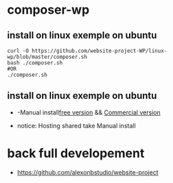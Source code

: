 # composer-wp

## install on linux exemple on ubuntu

	curl -O https://github.com/website-project-WP/linux-wp/blob/master/composer.sh
	bash ./composer.sh
	#OR
	./composer.sh
	


## install on linux exemple on ubuntu

+ -Manual install[free version](https://github.com/website-project-WP/free-wp) && [Commercial version](https://github.com/website-project-WP/commercial-wp)

* notice: Hosting shared take Manual install
	
	
# back full developement

+ https://github.com/alexonbstudio/website-project